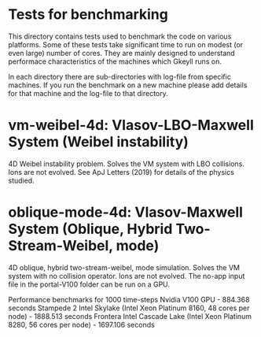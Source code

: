 # Tests for benchmarking

This directory contains tests used to benchmark the code on various
platforms. Some of these tests take significant time to run on modest
(or even large) number of cores. They are mainly designed to
understand performace characteristics of the machines which Gkeyll
runs on.

In each directory there are sub-directories with log-file from
specific machines. If you run the benchmark on a new machine please
add details for that machine and the log-file to that directory.

# vm-weibel-4d: Vlasov-LBO-Maxwell System (Weibel instability)

4D Weibel instability problem. Solves the VM system with LBO
collisions. Ions are not evolved. See ApJ Letters (2019) for details
of the physics studied.

# oblique-mode-4d: Vlasov-Maxwell System (Oblique, Hybrid Two-Stream-Weibel, mode)

4D oblique, hybrid two-stream-weibel, mode simulation. Solves the VM system with
no collision operator. Ions are not evolved. The no-app input file in the portal-V100
folder can be run on a GPU.

Performance benchmarks for 1000 time-steps
Nvidia V100 GPU - 884.368 seconds
Stampede 2 Intel Skylake (Intel Xeon Platinum 8160, 48 cores per node) - 1888.513 seconds
Frontera Intel Cascade Lake (Intel Xeon Platinum 8280, 56 cores per node) - 1697.106 seconds

